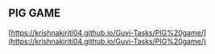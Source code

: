 ## PIG GAME

[https://krishnakiriti04.github.io/Guvi-Tasks/PIG%20game/](https://krishnakiriti04.github.io/Guvi-Tasks/PIG%20game/)
